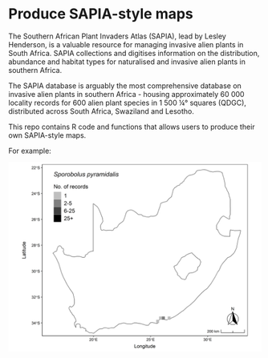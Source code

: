 # Produce SAPIA-style maps 

The Southern African Plant Invaders Atlas (SAPIA), lead by Lesley Henderson, is a valuable resource for managing invasive alien plants in South Africa. SAPIA collections and digitises information on the distribution, abundance and habitat types for naturalised and invasive alien plants in southern Africa. 

The SAPIA database is arguably the most comprehensive database on invasive alien plants in southern Africa - housing approximately 60 000 locality records for 600 alien plant species in 1 500 ¼° squares (QDGC), distributed across South Africa, Swaziland and Lesotho. 

This repo contains R code and functions that allows users to produce their own SAPIA-style maps. 

For example: 

![SAPIA-style map](figures/spo_pyr_abun_map.png)
